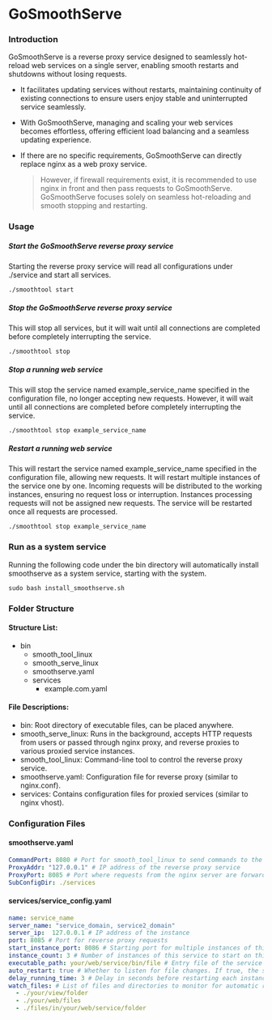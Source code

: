 # GoSmoothServe

### Introduction
GoSmoothServe is a reverse proxy service designed to seamlessly hot-reload web services on a single server, enabling smooth restarts and shutdowns without losing requests.

+ It facilitates updating services without restarts, maintaining continuity of existing connections to ensure users enjoy stable and uninterrupted service seamlessly.
+ With GoSmoothServe, managing and scaling your web services becomes effortless, offering efficient load balancing and a seamless updating experience.

+ If there are no specific requirements, GoSmoothServe can directly replace nginx as a web proxy service.
  > However, if firewall requirements exist, it is recommended to use nginx in front and then pass requests to GoSmoothServe. GoSmoothServe focuses solely on seamless hot-reloading and smooth stopping and restarting.

### Usage

##### Start the GoSmoothServe reverse proxy service
Starting the reverse proxy service will read all configurations under ./service and start all services.
````shell
./smoothtool start
````

##### Stop the GoSmoothServe reverse proxy service
This will stop all services, but it will wait until all connections are completed before completely interrupting the service.
````shell
./smoothtool stop
````

##### Stop a running web service
This will stop the service named example_service_name specified in the configuration file, no longer accepting new requests. However, it will wait until all connections are completed before completely interrupting the service.
````shell
./smoothtool stop example_service_name
````

##### Restart a running web service
This will restart the service named example_service_name specified in the configuration file, allowing new requests. It will restart multiple instances of the service one by one. Incoming requests will be distributed to the working instances, ensuring no request loss or interruption. Instances processing requests will not be assigned new requests. The service will be restarted once all requests are processed.
````shell
./smoothtool stop example_service_name
````

### Run as a system service
Running the following code under the bin directory will automatically install smoothserve as a system service, starting with the system.
````shell
sudo bash install_smoothserve.sh
````

### Folder Structure

#### Structure List:
- bin
    - smooth_tool_linux
    - smooth_serve_linux
    - smoothserve.yaml
    - services
        + example.com.yaml

#### File Descriptions:
+ bin: Root directory of executable files, can be placed anywhere.
+ smooth_serve_linux: Runs in the background, accepts HTTP requests from users or passed through nginx proxy, and reverse proxies to various proxied service instances.
+ smooth_tool_linux: Command-line tool to control the reverse proxy service.
+ smoothserve.yaml: Configuration file for reverse proxy (similar to nginx.conf).
+ services: Contains configuration files for proxied services (similar to nginx vhost).

### Configuration Files

#### smoothserve.yaml
````yaml
CommandPort: 8080 # Port for smooth_tool_linux to send commands to the reverse proxy service
ProxyAddr: "127.0.0.1" # IP address of the reverse proxy service
ProxyPort: 8085 # Port where requests from the nginx server are forwarded. If not using nginx, it can be set to port 80.
SubConfigDir: ./services
````

#### services/service_config.yaml
````yaml
name: service_name
server_name: "service_domain, service2_domain"
server_ip:  127.0.0.1 # IP address of the instance
port: 8085 # Port for reverse proxy requests
start_instance_port: 8086 # Starting port for multiple instances of this service. If there are 3 instances, they would be 8086, 8087, 8088.
instance_count: 3 # Number of instances of this service to start on this server
executable_path: your/web/service/bin/file # Entry file of the service
auto_restart: true # Whether to listen for file changes. If true, the service will automatically hot-reload when changes occur in this configuration file or in the files or directories listed in watch_files.
delay_running_time: 3 # Delay in seconds before restarting each instance of the service. It's recommended to set this based on how long it takes for your service to become operational after startup.
watch_files: # List of files and directories to monitor for automatic restarts.
  - ./your/view/folder
  - ./your/web/files
  - ./files/in/your/web/service/folder
````
